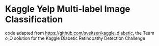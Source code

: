 # Kaggle Yelp Multi-label Image Classification
code adapted from https://github.com/sveitser/kaggle_diabetic, the Team o_O solution for the Kaggle Diabetic Retinopathy Detection Challenge


